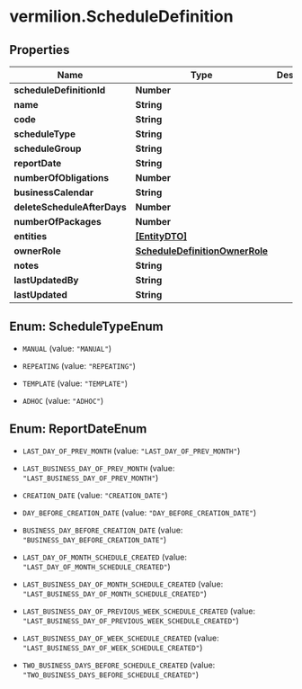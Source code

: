 # vermilion.ScheduleDefinition

## Properties

Name | Type | Description | Notes
------------ | ------------- | ------------- | -------------
**scheduleDefinitionId** | **Number** |  | [optional] 
**name** | **String** |  | [optional] 
**code** | **String** |  | [optional] 
**scheduleType** | **String** |  | [optional] 
**scheduleGroup** | **String** |  | [optional] 
**reportDate** | **String** |  | [optional] 
**numberOfObligations** | **Number** |  | [optional] 
**businessCalendar** | **String** |  | [optional] 
**deleteScheduleAfterDays** | **Number** |  | [optional] 
**numberOfPackages** | **Number** |  | [optional] 
**entities** | [**[EntityDTO]**](EntityDTO.md) |  | [optional] 
**ownerRole** | [**ScheduleDefinitionOwnerRole**](ScheduleDefinitionOwnerRole.md) |  | [optional] 
**notes** | **String** |  | [optional] 
**lastUpdatedBy** | **String** |  | [optional] 
**lastUpdated** | **String** |  | [optional] 



## Enum: ScheduleTypeEnum


* `MANUAL` (value: `"MANUAL"`)

* `REPEATING` (value: `"REPEATING"`)

* `TEMPLATE` (value: `"TEMPLATE"`)

* `ADHOC` (value: `"ADHOC"`)





## Enum: ReportDateEnum


* `LAST_DAY_OF_PREV_MONTH` (value: `"LAST_DAY_OF_PREV_MONTH"`)

* `LAST_BUSINESS_DAY_OF_PREV_MONTH` (value: `"LAST_BUSINESS_DAY_OF_PREV_MONTH"`)

* `CREATION_DATE` (value: `"CREATION_DATE"`)

* `DAY_BEFORE_CREATION_DATE` (value: `"DAY_BEFORE_CREATION_DATE"`)

* `BUSINESS_DAY_BEFORE_CREATION_DATE` (value: `"BUSINESS_DAY_BEFORE_CREATION_DATE"`)

* `LAST_DAY_OF_MONTH_SCHEDULE_CREATED` (value: `"LAST_DAY_OF_MONTH_SCHEDULE_CREATED"`)

* `LAST_BUSINESS_DAY_OF_MONTH_SCHEDULE_CREATED` (value: `"LAST_BUSINESS_DAY_OF_MONTH_SCHEDULE_CREATED"`)

* `LAST_BUSINESS_DAY_OF_PREVIOUS_WEEK_SCHEDULE_CREATED` (value: `"LAST_BUSINESS_DAY_OF_PREVIOUS_WEEK_SCHEDULE_CREATED"`)

* `LAST_BUSINESS_DAY_OF_WEEK_SCHEDULE_CREATED` (value: `"LAST_BUSINESS_DAY_OF_WEEK_SCHEDULE_CREATED"`)

* `TWO_BUSINESS_DAYS_BEFORE_SCHEDULE_CREATED` (value: `"TWO_BUSINESS_DAYS_BEFORE_SCHEDULE_CREATED"`)




